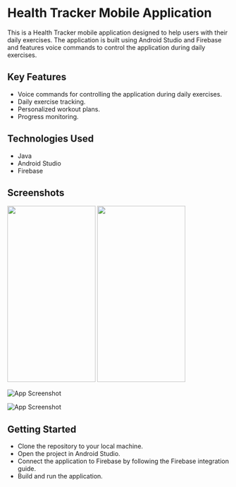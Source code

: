 
# Health Tracker Mobile Application

This is a Health Tracker mobile application designed to help users with their daily exercises. The application is built using Android Studio and Firebase and features voice commands to control the application during daily exercises.


## Key Features

- Voice commands for controlling the application during daily exercises.
- Daily exercise tracking.
- Personalized workout plans.
- Progress monitoring.

## Technologies Used

- Java
- Android Studio
- Firebase
## Screenshots


<img src="https://github.com/ThilinaTennakoon/Health_Tracker-/blob/master/Screenshots/Screenshot_20230324_092431.png" width="200" height="400" />
<img src="https://github.com/ThilinaTennakoon/Health_Tracker-/blob/master/Screenshots/Screenshot_20230324_092530.png" width="200" height="400" />



![App Screenshot](https://github.com/ThilinaTennakoon/Health_Tracker-/blob/master/Screenshots/Screenshot_20230324_092601.png)

![App Screenshot](https://github.com/ThilinaTennakoon/Health_Tracker-/blob/master/Screenshots/Screenshot_20230324_092643.png)



## Getting Started
- Clone the repository to your local machine.
- Open the project in Android Studio.
- Connect the application to Firebase by following the Firebase integration guide.
- Build and run the application.
